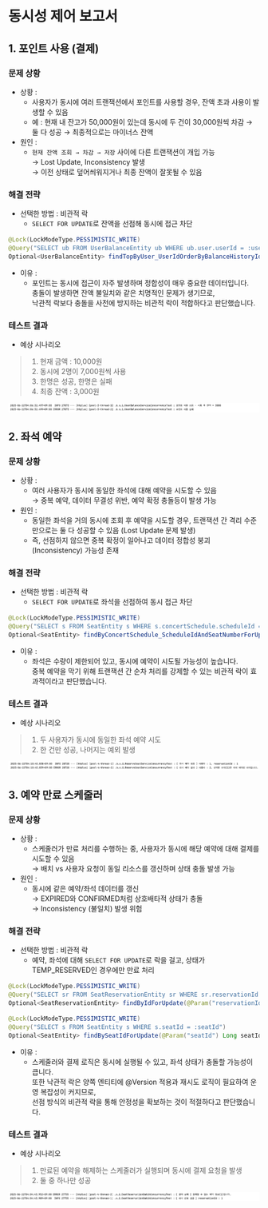 # 동시성 제어 보고서

## 1. 포인트 사용 (결제)

### 문제 상황

- 상황 :
	- 사용자가 동시에 여러 트랜잭션에서 포인트를 사용할 경우, 잔액 초과 사용이 발생할 수 있음
	- 예 : 현재 내 잔고가 50,000원이 있는데 동시에 두 건이 30,000원씩 차감 → 둘 다 성공 → 최종적으로는 마이너스 잔액
- 원인 :
	- `현재 잔액 조회 → 차감 → 저장` 사이에 다른 트랜잭션이 개입 가능  
	  → Lost Update, Inconsistency 발생  
	  → 이전 상태로 덮어씌워지거나 최종 잔액이 잘못될 수 있음


### 해결 전략

- 선택한 방법 : 비관적 락
	- `SELECT FOR UPDATE`로 잔액을 선점해 동시에 접근 차단

``` java
@Lock(LockModeType.PESSIMISTIC_WRITE)  
@Query("SELECT ub FROM UserBalanceEntity ub WHERE ub.user.userId = :userId ORDER BY ub.balanceHistoryId DESC")  
Optional<UserBalanceEntity> findTopByUser_UserIdOrderByBalanceHistoryIdDescForUpdate(@Param("userId") Long userId);
```

- 이유 : 
	- 포인트는 동시에 접근이 자주 발생하며 정합성이 매우 중요한 데이터입니다.   
	  충돌이 발생하면 잔액 불일치와 같은 치명적인 문제가 생기므로,  
	  낙관적 락보다 충돌을 사전에 방지하는 비관적 락이 적합하다고 판단했습니다.


### 테스트 결과

- 예상 시나리오

> 1. 현재 금액 : 10,000원
> 2. 동시에 2명이 7,000원씩 사용
> 3. 한명은 성공, 한명은 실패
> 4. 최종 잔액 : 3,000원


![포인트 사용 테스트 결과](/docs/imgs/포인트_사용_테스트_결과.png)



## 2. 좌석 예약

### 문제 상황

- 상황 :
	- 여러 사용자가 동시에 동일한 좌석에 대해 예약을 시도할 수 있음  
	  → 중복 예약, 데이터 무결성 위반, 예약 확정 충돌등이 발생 가능
- 원인 :
	- 동일한 좌석을 거의 동시에 조회 후 예약을 시도할 경우,  트랜잭션 간 격리 수준만으로는 둘 다 성공할 수 있음 (Lost Update 문제 발생)  
	- 즉, 선점하지 않으면 중복 확정이 일어나고 데이터 정합성 붕괴 (Inconsistency) 가능성 존재


### 해결 전략

- 선택한 방법 : 비관적 락
	- `SELECT FOR UPDATE`로 좌석을 선점하여 동시 접근 차단

``` java
@Lock(LockModeType.PESSIMISTIC_WRITE)  
@Query("SELECT s FROM SeatEntity s WHERE s.concertSchedule.scheduleId = :scheduleId AND s.seatNumber = :seatNumber")  
Optional<SeatEntity> findByConcertSchedule_ScheduleIdAndSeatNumberForUpdate(@Param("scheduleId") Long scheduleId, @Param("seatNumber") int seatNumber);
```

- 이유 : 
	- 좌석은 수량이 제한되어 있고, 동시에 예약이 시도될 가능성이 높습니다.  
	  중복 예약을 막기 위해 트랜잭션 간 순차 처리를 강제할 수 있는 비관적 락이 효과적이라고 판단했습니다.

### 테스트 결과

- 예상 시나리오

> 1. 두 사용자가 동시에 동일한 좌석 예약 시도
> 2. 한 건만 성공, 나머지는 예외 발생

![포인트 사용 테스트 결과](/docs/imgs/좌석_예약_테스트_결과.png)



## 3. 예약 만료 스케줄러

### 문제 상황

- 상황 :
	- 스케줄러가 만료 처리를 수행하는 중, 사용자가 동시에 해당 예약에 대해 결제를 시도할 수 있음  
	  → 배치 vs 사용자 요청이 동일 리소스를 갱신하며 상태 충돌 발생 가능
- 원인 :
	- 동시에 같은 예약/좌석 데이터를 갱신  
	  → EXPIRED와 CONFIRMED처럼 상호배타적 상태가 충돌  
	  → Inconsistency (불일치) 발생 위험

### 해결 전략

- 선택한 방법 : 비관적 락
	- 예약, 좌석에 대해 `SELECT FOR UPDATE`로 락을 걸고, 상태가 TEMP_RESERVED인 경우에만 만료 처리

```java
@Lock(LockModeType.PESSIMISTIC_WRITE)  
@Query("SELECT sr FROM SeatReservationEntity sr WHERE sr.reservationId = :reservationId")  
Optional<SeatReservationEntity> findByIdForUpdate(@Param("reservationId") Long reservationId);
```

``` java
@Lock(LockModeType.PESSIMISTIC_WRITE)  
@Query("SELECT s FROM SeatEntity s WHERE s.seatId = :seatId")  
Optional<SeatEntity> findBySeatIdForUpdate(@Param("seatId") Long seatId);
```

- 이유 : 
	- 스케줄러와 결제 로직은 동시에 실행될 수 있고, 좌석 상태가 충돌할 가능성이 큽니다.  
	  또한 낙관적 락은 양쪽 엔티티에 @Version 적용과 재시도 로직이 필요하여 운영 복잡성이 커지므로,  
	  선점 방식의 비관적 락을 통해 안정성을 확보하는 것이 적절하다고 판단했습니다.

### 테스트 결과

- 예상 시나리오

> 1. 만료된 예약을 해제하는 스케줄러가 실행되며 동시에 결제 요청을 발생
> 2. 둘 중 하나만 성공

![포인트 사용 테스트 결과](/docs/imgs/예약_만료_테스트_결과.png)

